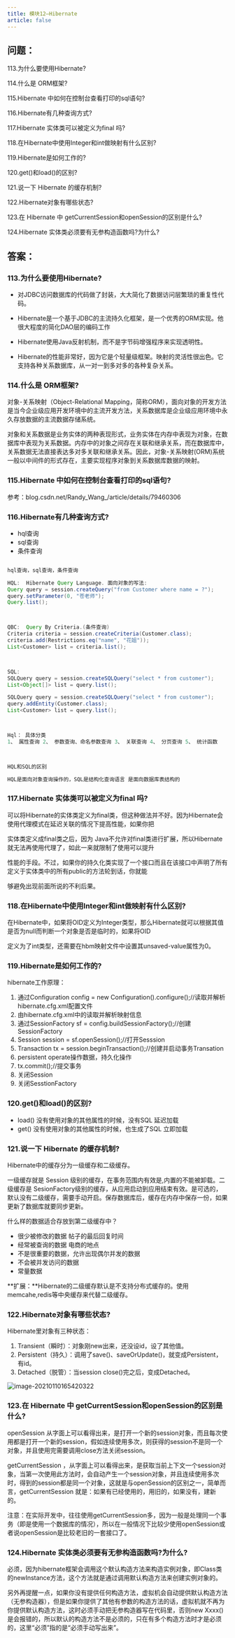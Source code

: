 ```yaml
---
title: 模块12—Hibernate
article: false
---
```

## 问题：

113.为什么要使用Hibernate?

114.什么是 ORM框架?

115.Hibernate 中如何在控制台查看打印的sql语句?

116.Hibernate有几种查询方式?

117.Hibernate 实体类可以被定义为final 吗?

118.在Hibernate中使用Integer和int做映射有什么区别?

119.Hibernate是如何工作的?

120.get()和load()的区别?

121.说一下 Hibernate 的缓存机制?

122.Hibernate对象有哪些状态?

123.在 Hibernate 中 getCurrentSession和openSession的区别是什么?

124.Hibernate 实体类必须要有无参构造函数吗?为什么?



## 答案：

### 113.为什么要使用Hibernate?

- 对JDBC访问数据库的代码做了封装，大大简化了数据访问层繁琐的重复性代码。

- Hibernate是一个基于JDBC的主流持久化框架，是一个优秀的ORM实现。他很大程度的简化DAO层的编码工作

- Hibernate使用Java反射机制，而不是字节码增强程序来实现透明性。

- Hibernate的性能非常好，因为它是个轻量级框架。映射的灵活性很出色。它支持各种关系数据库，从一对一到多对多的各种复杂关系。

  

### 114.什么是 ORM框架?

对象-关系映射（Object-Relational Mapping，简称ORM），面向对象的开发方法是当今企业级应用开发环境中的主流开发方法，关系数据库是企业级应用环境中永久存放数据的主流数据存储系统。

对象和关系数据是业务实体的两种表现形式，业务实体在内存中表现为对象，在数据库中表现为关系数据。内存中的对象之间存在关联和继承关系，而在数据库中，关系数据无法直接表达多对多关联和继承关系。因此，对象-关系映射(ORM)系统一般以中间件的形式存在，主要实现程序对象到关系数据库数据的映射。



### 115.Hibernate 中如何在控制台查看打印的sql语句?

参考：blog.csdn.net/Randy_Wang_/article/details/79460306



### 116.Hibernate有几种查询方式?

- hql查询
- sql查询
- 条件查询

```java

hql查询，sql查询，条件查询

HQL:  Hibernate Query Language. 面向对象的写法:
Query query = session.createQuery("from Customer where name = ?");
query.setParameter(0, "苍老师");
Query.list();



QBC:  Query By Criteria.(条件查询)
Criteria criteria = session.createCriteria(Customer.class);
criteria.add(Restrictions.eq("name", "花姐"));
List<Customer> list = criteria.list();



SQL:
SQLQuery query = session.createSQLQuery("select * from customer");
List<Object[]> list = query.list();

SQLQuery query = session.createSQLQuery("select * from customer");
query.addEntity(Customer.class);
List<Customer> list = query.list();



Hql： 具体分类
1、 属性查询 2、 参数查询、命名参数查询 3、 关联查询 4、 分页查询 5、 统计函数



HQL和SQL的区别

HQL是面向对象查询操作的，SQL是结构化查询语言 是面向数据库表结构的
```



### 117.Hibernate 实体类可以被定义为final 吗?

可以将Hibernate的实体类定义为final类，但这种做法并不好。因为Hibernate会使用代理模式在延迟关联的情况下提高性能，如果你把

实体类定义成final类之后，因为 Java不允许对final类进行扩展，所以Hibernate就无法再使用代理了，如此一来就限制了使用可以提升

性能的手段。不过，如果你的持久化类实现了一个接口而且在该接口中声明了所有定义于实体类中的所有public的方法轮到话，你就能

够避免出现前面所说的不利后果。



### 118.在Hibernate中使用Integer和int做映射有什么区别?

在Hibernate中，如果将OID定义为Integer类型，那么Hibernate就可以根据其值是否为null而判断一个对象是否是临时的，如果将OID

定义为了int类型，还需要在hbm映射文件中设置其unsaved-value属性为0。



### 119.Hibernate是如何工作的?

hibernate工作原理：

1. 通过Configuration config = new Configuration().configure();//读取并解析hibernate.cfg.xml配置文件
2. 由hibernate.cfg.xml中的<mapping resource="com/xx/User.hbm.xml"/>读取并解析映射信息
3. 通过SessionFactory sf = config.buildSessionFactory();//创建SessionFactory
4. Session session = sf.openSession();//打开Sesssion
5. Transaction tx = session.beginTransaction();//创建并启动事务Transation
6. persistent operate操作数据，持久化操作
7. tx.commit();//提交事务
8. 关闭Session
9. 关闭SesstionFactory



### 120.get()和load()的区别?

- load() 没有使用对象的其他属性的时候，没有SQL  延迟加载
- get() 没有使用对象的其他属性的时候，也生成了SQL  立即加载



### 121.说一下 Hibernate 的缓存机制?

Hibernate中的缓存分为一级缓存和二级缓存。

一级缓存就是 Session 级别的缓存，在事务范围内有效是,内置的不能被卸载。二级缓存是 SesionFactory级别的缓存，从应用启动到应用结束有效。是可选的，默认没有二级缓存，需要手动开启。保存数据库后，缓存在内存中保存一份，如果更新了数据库就要同步更新。

什么样的数据适合存放到第二级缓存中？

- 很少被修改的数据  帖子的最后回复时间
- 经常被查询的数据  电商的地点
- 不是很重要的数据，允许出现偶尔并发的数据
- 不会被并发访问的数据
- 常量数据

**扩展：**Hibernate的二级缓存默认是不支持分布式缓存的。使用 memcahe,redis等中央缓存来代替二级缓存。

### 122.Hibernate对象有哪些状态?

Hibernate里对象有三种状态：

1. Transient（瞬时）：对象刚new出来，还没设id，设了其他值。
2. Persistent（持久）：调用了save()、saveOrUpdate()，就变成Persistent，有id。
3. Detached（脱管）：当session  close()完之后，变成Detached。

![image-20210110165420322](C:%5CUsers%5CMr%20Yang%5CAppData%5CRoaming%5CTypora%5Ctypora-user-images%5Cimage-20210110165420322.png)



### 123.在 Hibernate 中 getCurrentSession和openSession的区别是什么?

openSession 从字面上可以看得出来，是打开一个新的session对象，而且每次使用都是打开一个新的session，假如连续使用多次，则获得的session不是同一个对象，并且使用完需要调用close方法关闭session。

getCurrentSession ，从字面上可以看得出来，是获取当前上下文一个session对象，当第一次使用此方法时，会自动产生一个session对象，并且连续使用多次时，得到的session都是同一个对象，这就是与openSession的区别之一，简单而言，getCurrentSession 就是：如果有已经使用的，用旧的，如果没有，建新的。

注意：在实际开发中，往往使用getCurrentSession多，因为一般是处理同一个事务（即是使用一个数据库的情况），所以在一般情况下比较少使用openSession或者说openSession是比较老旧的一套接口了。



### 124.Hibernate 实体类必须要有无参构造函数吗?为什么?

必须，因为hibernate框架会调用这个默认构造方法来构造实例对象，即Class类的newInstance方法，这个方法就是通过调用默认构造方法来创建实例对象的。

另外再提醒一点，如果你没有提供任何构造方法，虚拟机会自动提供默认构造方法（无参构造器），但是如果你提供了其他有参数的构造方法的话，虚拟机就不再为你提供默认构造方法，这时必须手动把无参构造器写在代码里，否则new Xxxx()是会报错的，所以默认的构造方法不是必须的，只在有多个构造方法时才是必须的，这里“必须”指的是“必须手动写出来”。

